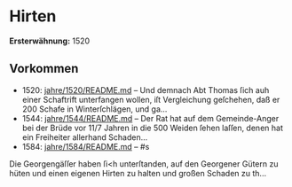 # Hirten

**Ersterwähnung:** 1520

## Vorkommen
- 1520: [jahre/1520/README.md](../jahre/1520/README.md) – Und
demnach Abt Thomas ſich auh einer Schaftrift unterfangen
wollen, iſt Vergleichung geſchehen, daß er 200 Schafe in
Winterſchlägen, und ga...
- 1544: [jahre/1544/README.md](../jahre/1544/README.md) – Der Rat hat auf dem Gemeinde-Anger bei der Brüde
vor 11/7 Jahren in die 500 Weiden ſehen laſſen, denen
hat ein Freiheiter allerhand Schaden...
- 1584: [jahre/1584/README.md](../jahre/1584/README.md) – #s

Die Georgengäſſer haben ſi<h unterſtanden, auf den
Georgener Gütern zu hüten und einen eigenen Hirten
zu halten und großen Schaden zu th...
